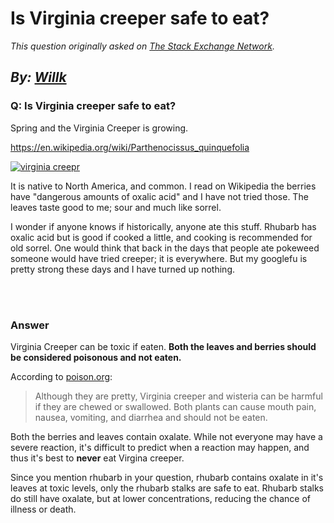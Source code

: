# Is Virginia creeper safe to eat?

_This question originally asked on [The Stack Exchange Network](https://cooking.stackexchange.com/q/107929)._

_By: [Willk](https://cooking.stackexchange.com/u/53826)_
<br>
--------------------------------------------
### Q: Is Virginia creeper safe to eat?
<p>Spring and the Virginia Creeper is growing.</p>

<p><a href="https://en.wikipedia.org/wiki/Parthenocissus_quinquefolia" rel="nofollow noreferrer">https://en.wikipedia.org/wiki/Parthenocissus_quinquefolia</a></p>

<p><a href="https://i.sstatic.net/CRfgH.jpg" rel="nofollow noreferrer"><img src="https://i.sstatic.net/CRfgH.jpg" alt="virginia creepr"></a></p>

<p>It is native to North America, and common.  I read on Wikipedia the berries have "dangerous amounts of oxalic acid" and I have not tried those.  The leaves taste good to me; sour and much like sorrel.  </p>

<p>I wonder if anyone knows if historically, anyone ate this stuff.  Rhubarb has oxalic acid but is good if cooked a little, and cooking is recommended for old sorrel.  One would think that back in the days that people ate pokeweed someone would have tried creeper; it is everywhere.  But my googlefu is pretty strong these days and I have turned up nothing.  </p>

<br><br>
### Answer 
<p>Virginia Creeper can be toxic if eaten. <strong>Both the leaves and berries should be considered poisonous and not eaten.</strong></p>

<p>According to <a href="https://www.poison.org/articles/virginia-creeper-and-wisteria-toxicity-192" rel="nofollow noreferrer">poison.org</a>:</p>

<blockquote>
  <p>Although they are pretty, Virginia creeper and wisteria can be harmful if they are chewed or swallowed. Both plants can cause mouth pain, nausea, vomiting, and diarrhea and should not be eaten.</p>
</blockquote>

<p>Both the berries and leaves contain oxalate. While not everyone may have a severe reaction, it's difficult to predict when a reaction may happen, and thus it's best to <strong>never</strong> eat Virgina creeper.</p>

<p>Since you mention rhubarb in your question, rhubarb contains oxalate in it's leaves at toxic levels, only the rhubarb stalks are safe to eat. Rhubarb stalks do still have oxalate, but at lower concentrations, reducing the chance of illness or death.</p>

